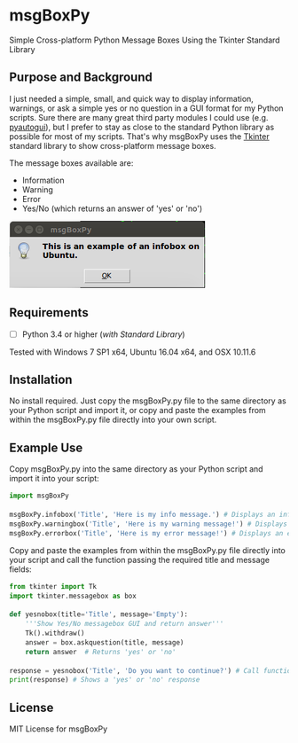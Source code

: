 # msgBoxPy
Simple Cross-platform Python Message Boxes Using the Tkinter Standard Library

## Purpose and Background
I just needed a simple, small, and quick way to display information, warnings, or ask a simple yes or no question in a GUI format for my Python scripts. Sure there are many great third party modules I could use (e.g. [pyautogui](https://github.com/asweigart/pyautogui)), but I prefer to stay as close to the standard Python library as possible for most of my scripts. That's why msgBoxPy uses the [Tkinter](https://wiki.python.org/moin/TkInter) standard library to show cross-platform message boxes.

The message boxes available are:
* Information
* Warning
* Error
* Yes/No (which returns an answer of 'yes' or 'no')

![alt text](https://github.com/lotspaih/msgBoxPy/blob/master/ex_msgBoxPyU.png "Example Image")

## Requirements
* [ ] Python 3.4 or higher (*with Standard Library*)

Tested with Windows 7 SP1 x64, Ubuntu 16.04 x64, and OSX 10.11.6

## Installation
No install required. Just copy the msgBoxPy.py file to the same directory as your Python script and import it, or copy and paste the examples from within the msgBoxPy.py file directly into your own script.

## Example Use
Copy msgBoxPy.py into the same directory as your Python script and import it into your script:
```python
import msgBoxPy

msgBoxPy.infobox('Title', 'Here is my info message.') # Displays an information box with OK button
msgBoxPy.warningbox('Title', 'Here is my warning message!') # Displays a warning box with OK button
msgBoxPy.errorbox('Title', 'Here is my error message!') # Displays an error box with OK button
```

Copy and paste the examples from within the msgBoxPy.py file directly into your script and call the function passing the required title and message fields:
```python
from tkinter import Tk
import tkinter.messagebox as box

def yesnobox(title='Title', message='Empty'):
    '''Show Yes/No messagebox GUI and return answer'''
    Tk().withdraw()
    answer = box.askquestion(title, message)
    return answer  # Returns 'yes' or 'no'
    
response = yesnobox('Title', 'Do you want to continue?') # Call function and pass title and message
print(response) # Shows a 'yes' or 'no' response
```

## License
MIT License for msgBoxPy
